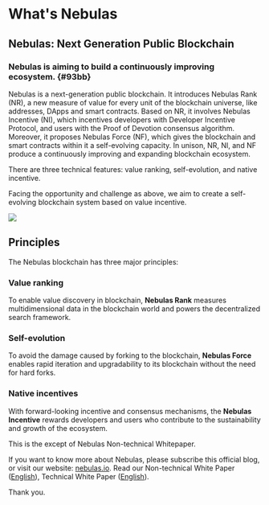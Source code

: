 # What's Nebulas

## Nebulas: Next Generation Public Blockchain

### Nebulas is aiming to build a continuously improving ecosystem. {#93bb}

Nebulas is a next-generation public blockchain. It introduces Nebulas Rank \(NR\), a new measure of value for every unit of the blockchain universe, like addresses, DApps and smart contracts. Based on NR, it involves Nebulas Incentive \(NI\), which incentives developers with Developer Incentive Protocol, and users with the Proof of Devotion consensus algorithm. Moreover, it proposes Nebulas Force \(NF\), which gives the blockchain and smart contracts within it a self-evolving capacity. In unison, NR, NI, and NF produce a continuously improving and expanding blockchain ecosystem.

There are three technical features: value ranking, self-evolution, and native incentive.

Facing the opportunity and challenge as above, we aim to create a self-evolving blockchain system based on value incentive.

![](https://cdn-images-1.medium.com/max/1600/1*8YETuI_IvyjXvlvnzbBWnw.png)

## Principles

The Nebulas blockchain has three major principles:

### Value ranking 

To enable value discovery in blockchain, **Nebulas Rank** measures multidimensional data in the blockchain world and powers the decentralized search framework. 

### Self-evolution 

To avoid the damage caused by forking to the blockchain, **Nebulas Force** enables rapid iteration and upgradability to its blockchain without the need for hard forks. 

### Native incentives

With forward-looking incentive and consensus mechanisms, the **Nebulas Incentive** rewards developers and users who contribute to the sustainability and growth of the ecosystem.





This is the except of Nebulas Non-technical Whitepaper.

If you want to know more about Nebulas, please subscribe this official blog, or visit our website: [nebulas.io](https://nebulas.io/). Read our Non-technical White Paper \([English](https://nebulas.io/docs/NebulasWhitepaper.pdf)\), Technical White Paper \([English](https://nebulas.io/docs/NebulasTechnicalWhitepaper.pdf)\).

Thank you.

